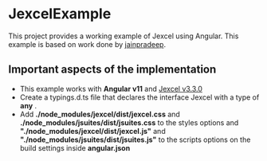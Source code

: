 # JexcelExample

This project provides a working example of Jexcel using Angular. This example is based on work done by [jainpradeep](https://github.com/jainpradeep/ex-angular).

## Important aspects of the implementation
- This example works with **Angular v11** and [Jexcel v3.3.0](https://bossanova.uk/jexcel/v3/)
- Create a typings.d.ts file that declares the interface Jexcel with a type of **any** .
- Add **./node_modules/jexcel/dist/jexcel.css** and **./node_modules/jsuites/dist/jsuites.css** to the styles options and **"./node_modules/jexcel/dist/jexcel.js"** and **"./node_modules/jsuites/dist/jsuites.js"** to the scripts options on the build settings inside **angular.json**